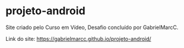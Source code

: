 # projeto-android
Site criado pelo Curso em Vídeo, Desafio concluído por GabrielMarcC.

Link do site: https://gabrielmarcc.github.io/projeto-android/
